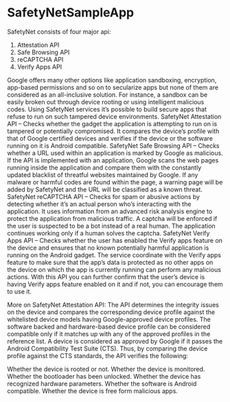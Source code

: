 # SafetyNetSampleApp
SafetyNet consists of four major api:
1. Attestation API
2. Safe Browsing API
3. reCAPTCHA API
4. Verify Apps API

Google offers many other options like application sandboxing, encryption, app-based permissions and so on to secularize apps but none of them are considered as an all-inclusive solution. For instance, a sandbox can be easily broken out through device rooting or using intelligent malicious codes. Using SafetyNet services it’s possible to build secure apps that refuse to run on such tampered device environments.
SafetyNet Attestation API – Checks whether the gadget the application is attempting to run on is tampered or potentially compromised. It compares the device’s profile with that of Google certified devices and verifies if the device or the software running on it is Android compatible.
SafetyNet Safe Browsing API – Checks whether a URL used within an application is marked by Google as malicious. If the API is implemented with an application, Google scans the web pages running inside the application and compare them with the constantly updated blacklist of threatful websites maintained by Google. If any malware or harmful codes are found within the page, a warning page will be added by SafetyNet and the URL will be classified as a known threat.
SafetyNet reCAPTCHA API – Checks for spam or abusive actions by detecting whether it’s an actual person who’s interacting with the application. It uses information from an advanced risk analysis engine to protect the application from malicious traffic. A captcha will be enforced if the user is suspected to be a bot instead of a real human. The application continues working only if a human solves the captcha.
SafetyNet Verify Apps API – Checks whether the user has enabled the Verify apps feature on the device and ensures that no known potentially harmful application is running on the Android gadget. The service coordinate with the Verify apps feature to make sure that the app’s data is protected as no other apps on the device on which the app is currently running can perform any malicious actions. With this API you can further confirm that the user’s device is having Verify apps feature enabled on it and if not, you can encourage them to use it.

More on SafetyNet Attestation API:
The API determines the integrity issues on the device and compares the corresponding device profile against the whitelisted device models having Google-approved device profiles. The software backed and hardware-based device profile can be considered compatible only if it matches up with any of the approved profiles in the reference list. A device is considered as approved by Google if it passes the Android Compatibility Test Suite (CTS). Thus, by comparing the device profile against the CTS standards, the API verifies the following:

Whether the device is rooted or not.
Whether the device is monitored.
Whether the bootloader has been unlocked.
Whether the device has recognized hardware parameters.
Whether the software is Android compatible.
Whether the device is free form malicious apps.

